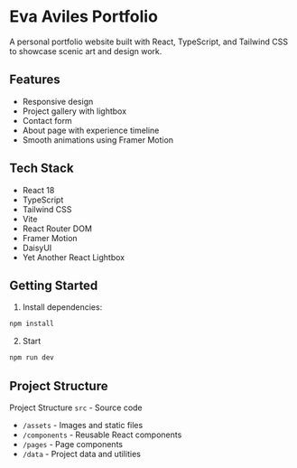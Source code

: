 # Eva Aviles Portfolio

A personal portfolio website built with React, TypeScript, and Tailwind CSS to showcase scenic art and design work.

## Features

- Responsive design
- Project gallery with lightbox
- Contact form
- About page with experience timeline
- Smooth animations using Framer Motion

## Tech Stack

- React 18
- TypeScript
- Tailwind CSS
- Vite
- React Router DOM
- Framer Motion
- DaisyUI
- Yet Another React Lightbox

## Getting Started

1. Install dependencies:

```sh
npm install
```

2. Start

```sh
npm run dev
```

## Project Structure

Project Structure
`src` - Source code

- `/assets` - Images and static files
- `/components` - Reusable React components
- `/pages` - Page components
- `/data` - Project data and utilities
